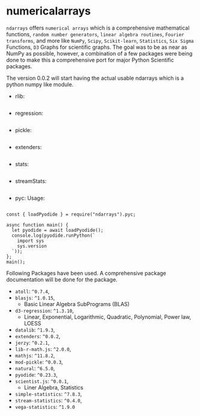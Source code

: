 # numericalarrays

`ndarrays` offers `numerical arrays` which is a comprehensive mathematical functions, `random number generators`, `linear algebra routines`, `Fourier transforms`, and more like `NumPy`, `Scipy`, `Scikit-learn`, `Statistics`, `Six Sigma` Functions, `D3` Graphs for scientific graphs. The goal was to be as near as NumPy as possible, however, a combination of a few packages were being done to make this a comprehensive port for major Python Scientific packages.

The version 0.0.2 will start having the actual usable ndarrays which is a python numpy like module.

- rlib:

```

```


- regression:

```

```

- pickle:

```

```

- extenders:

```

```

- stats:

```

```

- streamStats:

```

```

- pyc:
Usage:

```

const { loadPyodide } = require("ndarrays").pyc;

async function main() {
  let pyodide = await loadPyodide();
  console.log(pyodide.runPython(`
    import sys
    sys.version
  `));
};
main();

```

Following Packages have been used. A comprehensive package documentation will be done for the package.

- `atoll`: `^0.7.4`,
- `blasjs`: `^1.0.15`,
  - Basic Linear Algebra SubPrograms (BLAS)
- `d3-regression`: `^1.3.10`,
  - Linear, Exponential, Logarithmic, Quadratic, Polynomial, Power law, LOESS
- `datalib`: `^1.9.3`,
- `extenders`: `^0.0.2`,
- `jerzy`: `^0.2.1`,
- `lib-r-math.js`: `^2.0.0`,
- `mathjs`: `^11.8.2`,
- `mod-pickle`: `^0.0.3`,
- `natural`: `^6.5.0`,
- `pyodide`: `^0.23.3`,
- `scientist.js`: `^0.0.1`,
  - Liner Algebra, Statistics
- `simple-statistics`: `^7.8.3`,
- `stream-statistics`: `^0.4.0`,
- `vega-statistics`: `^1.9.0`
